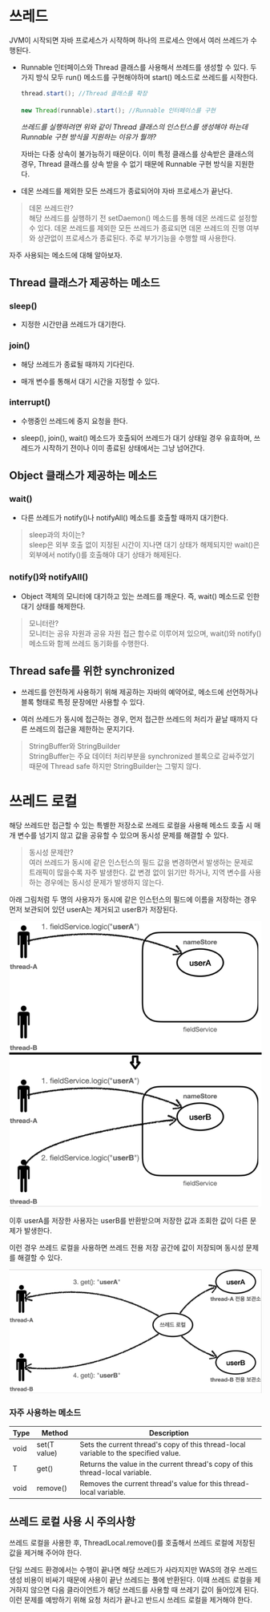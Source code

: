 # 쓰레드

JVM이 시작되면 자바 프로세스가 시작하며 하나의 프로세스 안에서 여러 쓰레드가 수행된다.

* Runnable 인터페이스와 Thread 클래스를 사용해서 쓰레드를 생성할 수 있다.
두 가지 방식 모두 run() 메소드를 구현해야하며 start() 메소드로 쓰레드를 시작한다.

  ```java
  thread.start(); //Thread 클래스를 확장

  new Thread(runnable).start(); //Runnable 인터페이스를 구현
  ```
  *쓰레드를 실행하려면 위와 같이 Thread 클래스의 인스턴스를 생성해야 하는데 Runnable 구현 방식을 지원하는 이유가 뭘까?*

  자바는 다중 상속이 불가능하기 때문이다. 이미 특정 클래스를 상속받은 클래스의 경우, Thread 클래스를 상속 받을 수 없기 때문에 Runnable 구현 방식을 지원한다.

* 데몬 쓰레드를 제외한 모든 쓰레드가 종료되어야 자바 프로세스가 끝난다.

> 데몬 쓰레드란?<br>
  해당 쓰레드를 실행하기 전 setDaemon() 메소드를 통해 데몬 쓰레드로 설정할 수 있다. 데몬 쓰레드를 제외한 모든 쓰레드가 종료되면 데몬 쓰레드의 진행 여부와 상관없이 프로세스가 종료된다. 주로 부가기능을 수행할 때 사용한다.

자주 사용되는 메소드에 대해 알아보자.

## Thread 클래스가 제공하는 메소드
### sleep()

* 지정한 시간만큼 쓰레드가 대기한다.

### join()

* 해당 쓰레드가 종료될 때까지 기다린다.

* 매개 변수를 통해서 대기 시간을 지정할 수 있다.

### interrupt()
* 수행중인 쓰레드에 중지 요청을 한다.

* sleep(), join(), wait() 메소드가 호출되어 쓰레드가 대기 상태일 경우 유효하며, 쓰레드가 시작하기 전이나 이미 종료된 상태에서는 그냥 넘어간다.

## Object 클래스가 제공하는 메소드
### wait()

* 다른 쓰레드가 notify()나 notifyAll() 메소드를 호출할 때까지 대기한다.

> sleep과의 차이는?<br>
  sleep은 외부 호출 없이 지정된 시간이 지나면 대기 상태가 해제되지만 wait()은 외부에서 notify()를 호출해야 대기 상태가 해제된다.

### notify()와 notifyAll()
* Object 객체의 모니터에 대기하고 있는 쓰레드를 깨운다. 즉, wait() 메소드로 인한 대기 상태를 해제한다.

> 모니터란?<br>
  모니터는 공유 자원과 공유 자원 접근 함수로 이루어져 있으며, wait()와 notify() 메소드와 함께 쓰레드 동기화를 수행한다.

## Thread safe를 위한 synchronized
* 쓰레드를 안전하게 사용하기 위해 제공하는 자바의 예약어로, 메소드에 선언하거나 블록 형태로 특정 문장에만 사용할 수 있다.

* 여러 쓰레드가 동시에 접근하는 경우, 먼저 접근한 쓰레드의 처리가 끝날 때까지 다른 쓰레드의 접근을 제한하는 문지기다.

> StringBuffer와 StringBuilder<br>
  StringBuffer는 주요 데이터 처리부분을 synchronized 블록으로 감싸주었기 때문에 Thread safe 하지만 StringBuilder는 그렇지 않다.

# 쓰레드 로컬

해당 쓰레드만 접근할 수 있는 특별한 저장소로 쓰레드 로컬을 사용해 메소드 호출 시 매개 변수를 넘기지 않고 값을 공유할 수 있으며 동시성 문제를 해결할 수 있다.

> 동시성 문제란?<br>
  여러 쓰레드가 동시에 같은 인스턴스의 필드 값을 변경하면서 발생하는 문제로 트래픽이 많을수록 자주 발생한다. 값 변경 없이 읽기만 하거나, 지역 변수를 사용하는 경우에는 동시성 문제가 발생하지 않는다.


아래 그림처럼 두 명의 사용자가 동시에 같은 인스턴스의 필드에 이름을 저장하는 경우 먼저 보관되어 있던 userA는 제거되고 userB가 저장된다.

![Alt text](<이미지/동시성 문제.png>)

이후 userA를 저장한 사용자는 userB를 반환받으며 저장한 값과 조회한 값이 다른 문제가 발생한다.

이런 경우 쓰레드 로컬을 사용하면 쓰레드 전용 저장 공간에 값이 저장되며 동시성 문제를 해결할 수 있다.

![Alt text](<이미지/동시성 문제 해결.png>)


### 자주 사용하는 메소드

|Type|Method|Description|
|---|---|---|
|void|set(T value)|Sets the current thread's copy of this thread-local variable to the specified value.|
|T|get()|Returns the value in the current thread's copy of this thread-local variable.|
|void|remove()|Removes the current thread's value for this thread-local variable.|


## 쓰레드 로컬 사용 시 주의사항
쓰레드 로컬을 사용한 후, ThreadLocal.remove()를 호출해서 쓰레드 로컬에 저장된 값을 제거해 주어야 한다.

단일 쓰레드 환경에서는 수행이 끝나면 해당 쓰레드가 사라지지만 WAS의 경우 쓰레드 생성 비용이 비싸기 때문에 사용이 끝난 쓰레드는 풀에 반환된다. 이때 쓰레드 로컬을 제거하지 않으면 다음 클라이언트가 해당 쓰레드를 사용할 때 쓰레기 값이 들어있게 된다. 이런 문제를 예방하기 위해 요청 처리가 끝나고 반드시 쓰레드 로컬을 제거해야 한다.